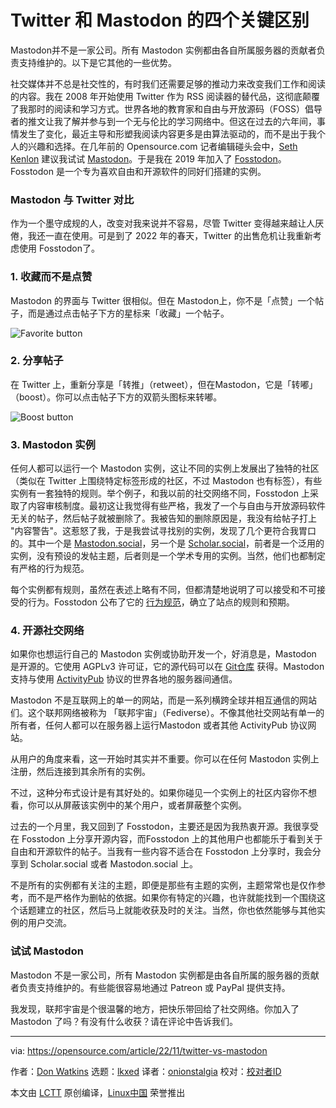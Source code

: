[#]: subject: "4 key differences between Twitter and Mastodon"
[#]: via: "https://opensource.com/article/22/11/twitter-vs-mastodon"
[#]: author: "Don Watkins https://opensource.com/users/don-watkins"
[#]: collector: "lkxed"
[#]: translator: "onionstalgia"
[#]: reviewer: " "
[#]: publisher: " "
[#]: url: " "

Twitter 和 Mastodon 的四个关键区别
======

Mastodon并不是一家公司。所有 Mastodon 实例都由各自所属服务器的贡献者负责支持维护的。以下是它其他的一些优势。

社交媒体并不总是社交性的，有时我们还需要足够的推动力来改变我们工作和阅读的内容。我在 2008 年开始使用 Twitter 作为 RSS 阅读器的替代品，这彻底颠覆了我那时的阅读和学习方式。世界各地的教育家和自由与开放源码（FOSS）倡导者的推文让我了解并参与到一个无与伦比的学习网络中。但这在过去的六年间，事情发生了变化，最近主导和形塑我阅读内容更多是由算法驱动的，而不是出于我个人的兴趣和选择。在几年前的 Opensource.com 记者编辑碰头会中，[Seth Kenlon][1] 建议我试试  [Mastodon][2]。于是我在 2019 年加入了 [Fosstodon][3]。Fosstodon 是一个专为喜欢自由和开源软件的同好们搭建的实例。

### Mastodon 与 Twitter 对比

作为一个墨守成规的人，改变对我来说并不容易，尽管 Twitter 变得越来越让人厌倦，我还一直在使用。可是到了 2022 年的春天，Twitter 的出售危机让我重新考虑使用 Fosstodon了。

### 1. 收藏而不是点赞

Mastodon 的界面与 Twitter 很相似。但在 Mastodon上，你不是「点赞」一个帖子，而是通过点击帖子下方的星标来「收藏」一个帖子。

![Favorite button][4]

### 2. 分享帖子

在 Twitter 上，重新分享是「转推」（retweet），但在Mastodon，它是「转嘟」（boost）。你可以点击帖子下方的双箭头图标来转嘟。

![Boost button][5]

### 3. Mastodon 实例

任何人都可以运行一个 Mastodon 实例，这让不同的实例上发展出了独特的社区（类似在 Twitter 上围绕特定标签形成的社区，不过 Mastodon 也有标签），有些实例有一套独特的规则。举个例子，和我以前的社交网络不同，Fosstodon 上采取了内容审核制度。最初这让我觉得有些严格，我发了一个与自由与开放源码软件无关的帖子，然后帖子就被删除了。我被告知的删除原因是，我没有给帖子打上 "内容警告"。这惹怒了我，于是我尝试寻找别的实例，发现了几个更符合我胃口的。其中一个是 [Mastodon.social][6]，另一个是 [Scholar.social][7]，前者是一个泛用的实例，没有预设的发帖主题，后者则是一个学术专用的实例。当然，他们也都制定有严格的行为规范。

每个实例都有规则，虽然在表述上略有不同，但都清楚地说明了可以接受和不可接受的行为。Fosstodon 公布了它的 [行为规范][8]，确立了站点的规则和预期。

### 4. 开源社交网络

如果你也想运行自己的 Mastodon 实例或协助开发一个，好消息是，Mastodon 是开源的。它使用 AGPLv3 许可证，它的源代码可以在 [Git仓库][9] 获得。Mastodon 支持与使用 [ActivityPub][10] 协议的世界各地的服务器间通信。

Mastodon 不是互联网上的单一的网站，而是一系列横跨全球并相互通信的网站们。这个联邦网络被称为 「联邦宇宙」（Fediverse）。不像其他社交网站有单一的所有者，任何人都可以在服务器上运行Mastodon 或者其他 ActivityPub 协议网站。

从用户的角度来看，这一开始时其实并不重要。你可以在任何 Mastodon 实例上注册，然后连接到其余所有的实例。

不过，这种分布式设计是有其好处的。如果你碰见一个实例上的社区内容你不想看，你可以从屏蔽该实例中的某个用户，或者屏蔽整个实例。

过去的一个月里，我又回到了 Fosstodon，主要还是因为我热衷开源。我很享受在 Fosstodon 上分享开源内容，而Fosstodon 上的其他用户也都能乐于看到关于自由和开源软件的帖子。当我有一些内容不适合在 Fosstodon 上分享时，我会分享到 Scholar.social 或者 Mastodon.social 上。

不是所有的实例都有关注的主题，即便是那些有主题的实例，主题常常也是仅作参考，而不是严格作为删帖的依据。如果你有特定的兴趣，也许就能找到一个围绕这个话题建立的社区，然后马上就能收获及时的关注。当然，你也依然能够与其他实例的用户交流。

### 试试 Mastodon

Mastodon 不是一家公司，所有 Mastodon 实例都是由各自所属的服务器的贡献者负责支持维护的。有些能很容易地通过 Patreon 或 PayPal 提供支持。

我发现，联邦宇宙是个很温馨的地方，把快乐带回给了社交网络。你加入了 Mastodon 了吗？有没有什么收获？请在评论中告诉我们。

--------------------------------------------------------------------------------

via: https://opensource.com/article/22/11/twitter-vs-mastodon

作者：[Don Watkins][a]
选题：[lkxed][b]
译者：[onionstalgia](https://github.com/onionstalgia)
校对：[校对者ID](https://github.com/校对者ID)

本文由 [LCTT](https://github.com/LCTT/TranslateProject) 原创编译，[Linux中国](https://linux.cn/) 荣誉推出

[a]: https://opensource.com/users/don-watkins
[b]: https://github.com/lkxed
[1]: https://opensource.com/users/seth
[2]: https://joinmastodon.org/
[3]: https://fosstodon.org/about/
[4]: https://opensource.com/sites/default/files/2022-11/favorite-button.webp
[5]: https://opensource.com/sites/default/files/2022-11/boost-button.webp
[6]: https://mastodon.social/about
[7]: https://scholar.social/about/more
[8]: https://hub.fosstodon.org/coc/
[9]: https://github.com/mastodon/mastodon
[10]: https://en.wikipedia.org/wiki/ActivityPub
